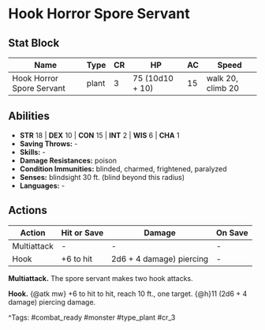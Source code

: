# Hook Horror Spore Servant

## Stat Block

| Name | Type | CR | HP | AC | Speed |
|------|------|----|----|----|-------|
| Hook Horror Spore Servant | plant | 3 | 75 (10d10 + 10) | 15 | walk 20, climb 20 |

## Abilities

- **STR** 18 | **DEX** 10 | **CON** 15 | **INT** 2 | **WIS** 6 | **CHA** 1
- **Saving Throws:** -  
- **Skills:** -  
- **Damage Resistances:** poison  
- **Condition Immunities:** blinded, charmed, frightened, paralyzed  
- **Senses:** blindsight 30 ft. (blind beyond this radius)  
- **Languages:** -


## Actions

| Action | Hit or Save | Damage | On Save |
|--------|--------------|--------|----------|
| Multiattack | - | - | - |
| Hook | +6 to hit | 2d6 + 4 damage) piercing | - |

**Multiattack.** The spore servant makes two hook attacks.

**Hook.** {@atk mw} +6 to hit to hit, reach 10 ft., one target. {@h}11 (2d6 + 4 damage) piercing damage.


^Tags: #combat_ready #monster #type_plant #cr_3